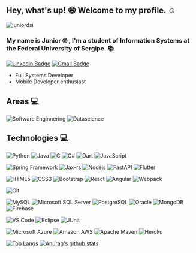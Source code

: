 <!--
**juniordsi/juniordsi** is a ✨ _special_ ✨ repository because its `README.md` (this file) appears on your GitHub profile.

Here are some ideas to get you started:

- 🔭 I’m currently working on ...
- 🌱 I’m currently learning ...
- 👯 I’m looking to collaborate on ...
- 🤔 I’m looking for help with ...
- 💬 Ask me about ...
- 📫 How to reach me: ...
- 😄 Pronouns: ...
- ⚡ Fun fact: ...
-->
## Hey, what's up! :smile: Welcome to my profile. :relaxed:
<p align="left"> <img src="https://komarev.com/ghpvc/?username=juniordsi" alt="juniordsi" /> </p>

### My name is Junior :nerd_face: , I'm a student of Information Systems at the Federal University of Sergipe. 📚


[![Linkedin Badge](https://img.shields.io/badge/Linkedin-blue?style=flat-square&logo=Linkedin&logoColor=white&link=https://www.linkedin.com/in/dev-juniorsantos)](https://www.linkedin.com/in/dev-juniorsantos)
[![Gmail Badge](https://img.shields.io/badge/Gmail-red?style=flat_square&logo=Gmail&logoColor=white)](mailto:juniordev.si@gmail.com)

- Full Systems Developer
- Mobile Developer enthusiast

## Areas :computer:

![Software Enginnering](https://img.shields.io/badge/-Software_Enginnering-007396?style=flat-square&logo&logoColor=purple)
![Datascience](https://img.shields.io/badge/-Datascience-007396?style=flat-square&logo=&logoColor=yellow)

## Technologies :computer:

![Python](https://img.shields.io/badge/-Python-007396?style=flat-square&logo=python&logoColor=yellow)
![Java](https://img.shields.io/badge/-Java-007396?style=flat-square&logo=java)
![C](https://img.shields.io/badge/-C-007396?style=flat-square&logo=c)
![C#](https://img.shields.io/badge/-C_Sharp-blue?style=flat-square&logo=C-Sharp)
![Dart](https://img.shields.io/badge/-Dart-007396?style=flat-square&logo=dart)
![JavaScript](https://img.shields.io/badge/-JavaScript-black?style=flat-square&logo=javascript)

![Spring Framework](https://img.shields.io/badge/-Spring-6DB33F?style=flat-square&logo=spring&logoColor=white)
![Jax-rs](https://img.shields.io/badge/-JAX-6DB33F?style=flat-square&logo=spring&logoColor=white)
![Nodejs](https://img.shields.io/badge/-Nodejs-339933?style=flat-square&logo=Node.js&logoColor=white)
![FastAPI](https://img.shields.io/badge/-FastAPI-339933?style=flat-square&logo=python&logoColor=white)
![Flutter](https://img.shields.io/badge/-Flutter-blue?style=flat-square&logo=flutter)

![HTML5](https://img.shields.io/badge/-HTML5-E34F26?style=flat-square&logo=html5&logoColor=white)
![CSS3](https://img.shields.io/badge/-CSS3-1572B6?style=flat-square&logo=css3)
![Bootstrap](https://img.shields.io/badge/-Bootstrap-563D7C?style=flat-square&logo=bootstrap)
![React](https://img.shields.io/badge/-React-61DAFB?style=flat-square&logo=react&logoColor=black)
![Angular](https://img.shields.io/badge/-Angular-DD0031?style=flat-square&logo=angular)
![Webpack](https://img.shields.io/badge/-Webpack-2B3A42?style=flat-square&logo=webpack&logoColor=75AfCC)

![Git](https://img.shields.io/badge/-Git-black?style=flat-square&logo=git)

![MySQL](https://img.shields.io/badge/-MySQL-4479A1?style=flat-square&logo=mysql&logoColor=white)
![Microsoft SQL Server](https://img.shields.io/badge/-SQL%20Server-CC2927?style=flat-square&logo=microsoft-sql-server&logoColor=white)
![PostgreSQL](https://img.shields.io/badge/-Oracle-336791?style=flat-square&logo=postgresql)
![Oracle](https://img.shields.io/badge/Amazon%20AWS-232F3E?style=flat-square&logo=amazon-aws)
![MongoDB](https://img.shields.io/badge/-MongoDB-black?style=flat-square&logo=mongodb)
![Firebase](https://img.shields.io/badge/-Firebase?style=flat-square&logo=firebase)

![VS Code](https://img.shields.io/badge/-VS_Code-blue?style=flat-square&logo=visual-studio-code)
![Eclipse](https://img.shields.io/badge/-Eclipse-purple?style=flat-square&logo=eclipse)
![JUnit](https://img.shields.io/badge/-JUnit-green?style=flat-square&logo=java)

![Microsoft Azure](https://img.shields.io/badge/MICROSOFT%20AZURE-232F3E?style=flat-square&logo=microsoft-azure)
![Amazon AWS](https://img.shields.io/badge/Amazon%20AWS-232F3E?style=flat-square&logo=amazon-aws)
![Apache Maven](https://img.shields.io/badge/-Apache%20Maven-C71A36?style=flat-square&logo=apache-maven&logoColor=black)
![Heroku](https://img.shields.io/badge/-Heroku-430098?style=flat-square&logo=heroku&logoColor=white)




[![Top Langs](https://github-readme-stats.vercel.app/api/top-langs/?username=juniordsi&langs_count=10&layout=compact&theme=dark)](https://github.com/anuraghazra/github-readme-stats)   [![Anurag's github stats](https://github-readme-stats.vercel.app/api?username=juniordsi&show_icons=true&theme=dark)](https://github.com/anuraghazra/github-readme-stats)



<!-- 
https://docs.github.com/en/github/setting-up-and-managing-organizations-and-teams

https://gist.github.com/rxaviers/7360908

-->
